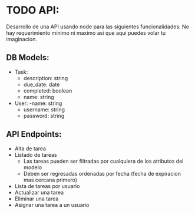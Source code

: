 # TODO API:
Desarrollo de una API usando node para las siguientes funcionalidades:
No hay requerimiento minimo ni maximo asi que aqui puedes volar tu imaginacion.

## DB Models:
- Task:
    - description: string
    - due_date: date
    - completed: boolean
    - name: string
- User:
    -name: string
    - username: string
    - password: string

## API Endpoints:
- Alta de tarea
- Listado de tareas 
    * Las tareas pueden ser filtradas por cualquiera de los atributos del modelo
    * Deben ser regresadas ordenadas por fecha (fecha de expiracion mas cercana primero)
- Lista de tareas por usuario
- Actualizar una tarea
- Eliminar una tarea
- Asignar una tarea a un usuario